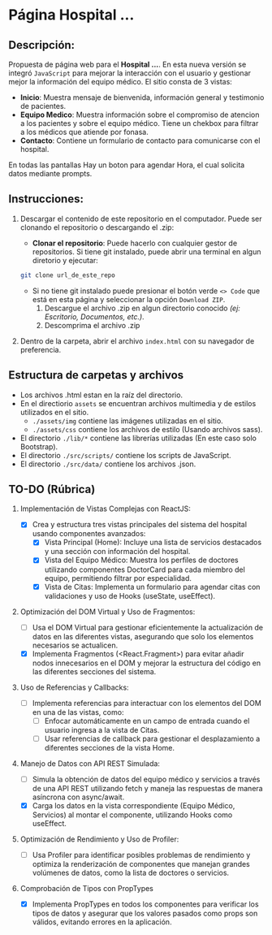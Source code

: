 # Página Hospital ...

## Descripción:

Propuesta de página web para el **Hospital ...**. En esta nueva versión se integró `JavaScript` para mejorar la interacción con el usuario y gestionar mejor la información del equipo médico. El sitio consta de 3 vistas:

- **Inicio**: Muestra mensaje de bienvenida, información general y testimonio de pacientes.
- **Equipo Medico**: Muestra información sobre el compromiso de atencion a los pacientes y sobre el equipo médico. Tiene un chekbox para filtrar a los médicos que atiende por fonasa.
- **Contacto**: Contiene un formulario de contacto para comunicarse con el hospital.

En todas las pantallas Hay un boton para agendar Hora, el cual solicita datos mediante prompts.

## Instrucciones:

1. Descargar el contenido de este repositorio en el computador. Puede ser clonando el repositorio o descargando el .zip:

   - **Clonar el repositorio**: Puede hacerlo con cualquier gestor de repositorios. Si tiene git instalado, puede abrir una terminal en algun diretorio y ejecutar:

   ```bash
   git clone url_de_este_repo
   ```

   - Si no tiene git instalado puede presionar el botón verde `<> Code` que está en esta página y seleccionar la opción `Download ZIP`.
     1. Descargue el archivo .zip en algun directorio conocido _(ej: Escritorio, Documentos, etc.)_.
     2. Descomprima el archivo .zip

2. Dentro de la carpeta, abrir el archivo `index.html` con su navegador de preferencia.

## Estructura de carpetas y archivos

- Los archivos .html estan en la raíz del directorio.
- En el directiorio `assets` se encuentran archivos multimedia y de estilos utilizados en el sitio.
  - `./assets/img` contiene las imágenes utilizadas en el sitio.
  - `./assets/css` contiene los archivos de estilo (Usando archivos sass).
- El directorio `./lib/*` contiene las librerías utilizadas (En este caso solo Bootstrap).
- El directorio `./src/scripts/` contiene los scripts de JavaScript.
- El directorio `./src/data/` contiene los archivos .json.

## TO-DO (Rúbrica)

1. Implementación de Vistas Complejas con ReactJS:

   - [x] Crea y estructura tres vistas principales del sistema del hospital usando componentes avanzados:
     - [x] Vista Principal (Home): Incluye una lista de servicios destacados y una sección con información del hospital.
     - [x] Vista del Equipo Médico: Muestra los perfiles de doctores utilizando componentes DoctorCard para cada miembro del equipo, permitiendo filtrar por especialidad.
     - [x] Vista de Citas: Implementa un formulario para agendar citas con validaciones y uso de Hooks (useState, useEffect).

2. Optimización del DOM Virtual y Uso de Fragmentos:

   - [ ] Usa el DOM Virtual para gestionar eficientemente la actualización de datos en las diferentes vistas, asegurando que solo los elementos necesarios se actualicen.
   - [x] Implementa Fragmentos (<React.Fragment>) para evitar añadir nodos innecesarios en el DOM y mejorar la estructura del código en las diferentes secciones del sistema.

3. Uso de Referencias y Callbacks:

   - [ ] Implementa referencias para interactuar con los elementos del DOM en una de las vistas, como:
     - [ ] Enfocar automáticamente en un campo de entrada cuando el usuario ingresa a la vista de Citas.
     - [ ] Usar referencias de callback para gestionar el desplazamiento a diferentes secciones de la vista Home.

4. Manejo de Datos con API REST Simulada:

   - [ ] Simula la obtención de datos del equipo médico y servicios a través de una API REST utilizando fetch y maneja las respuestas de manera asíncrona con async/await.
   - [x] Carga los datos en la vista correspondiente (Equipo Médico, Servicios) al montar el componente, utilizando Hooks como useEffect.

5. Optimización de Rendimiento y Uso de Profiler:

   - [ ] Usa Profiler para identificar posibles problemas de rendimiento y optimiza la renderización de componentes que manejan grandes volúmenes de datos, como la lista de doctores o servicios.

6. Comprobación de Tipos con PropTypes

   - [x] Implementa PropTypes en todos los componentes para verificar los tipos de datos y asegurar que los valores pasados como props son válidos, evitando errores en la aplicación.
